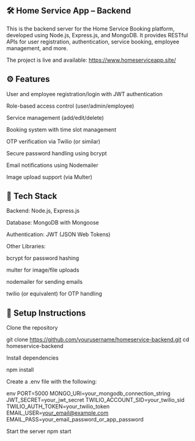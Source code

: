 ## 🛠️ Home Service App – Backend

This is the backend server for the Home Service Booking platform, developed using Node.js, Express.js, and MongoDB. It provides RESTful APIs for user registration, authentication, service booking, employee management, and more.

The project is live and available: https://www.homeserviceapp.site/ 

## ⚙️ Features

User and employee registration/login with JWT authentication

Role-based access control (user/admin/employee)

Service management (add/edit/delete)

Booking system with time slot management

OTP verification via Twilio (or similar)

Secure password handling using bcrypt

Email notifications using Nodemailer

Image upload support (via Multer)

## 🧰 Tech Stack

Backend: Node.js, Express.js

Database: MongoDB with Mongoose

Authentication: JWT (JSON Web Tokens)

Other Libraries:

bcrypt for password hashing

multer for image/file uploads

nodemailer for sending emails

twilio (or equivalent) for OTP handling

## 🔧 Setup Instructions

Clone the repository

git clone https://github.com/yourusername/homeservice-backend.git
cd homeservice-backend

Install dependencies

npm install

Create a .env file with the following:

env
PORT=5000
MONGO_URI=your_mongodb_connection_string
JWT_SECRET=your_jwt_secret
TWILIO_ACCOUNT_SID=your_twilio_sid
TWILIO_AUTH_TOKEN=your_twilio_token
EMAIL_USER=your_email@example.com
EMAIL_PASS=your_email_password_or_app_password

Start the server
npm start
